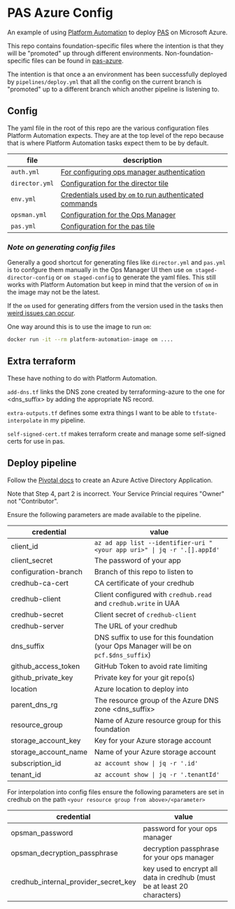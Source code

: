 # PAS Azure Config

An example of using [Platform Automation](https://docs.pivotal.io/platform-automation/v4.2/) to deploy [PAS](https://pivotal.io/platform/pivotal-application-service) on Microsoft Azure.

This repo contains foundation-specific files where the intention is that they will be "promoted" up through different environments. Non-foundation-specific files can be found in [pas-azure](https://github.com/EngineerBetter/pas-azure).

The intention is that once a an environment has been successfully deployed by `pipelines/deploy.yml` that all the config on the current branch is "promoted" up to a different branch which another pipeline is listening to.

## Config

The yaml file in the root of this repo are the various configuration files Platform Automation expects. They are at the top level of the repo because that is where Platform Automation tasks expect them to be by default.

|file|description|
|-|-|
|`auth.yml`|[For configuring ops manager authentication](https://docs.pivotal.io/platform-automation/v4.2/tasks.html#configure-authentication)|
|`director.yml`|[Configuration for the director tile](https://docs.pivotal.io/platform-automation/v4.2/inputs-outputs.html#director-config)|
|`env.yml`|[Credentials used by `om` to run authenticated commands](https://docs.pivotal.io/platform-automation/v4.2/inputs-outputs.html#env)|
|`opsman.yml`|[Configuration for the Ops Manager](https://docs.pivotal.io/platform-automation/v4.2/inputs-outputs.html#azure)|
|`pas.yml`|[Configuration for the pas tile](https://docs.pivotal.io/platform-automation/v4.2/inputs-outputs.html#product-config)|

### _Note on generating config files_

Generally a good shortcut for generating files like `director.yml` and `pas.yml` is to confgure them manually in the Ops Manager UI then use `om staged-director-config` or `om staged-config` to generate the yaml files. This still works with Platform Automation but keep in mind that the version of `om` in the image may not be the latest.

If the `om` used for generating differs from the version used in the tasks then [weird issues can occur](https://github.com/pivotal-cf/om/issues/377).

One way around this is to use the image to run `om`:

```sh
docker run -it --rm platform-automation-image om ....
```

## Extra terraform

These have nothing to do with Platform Automation.

`add-dns.tf` links the DNS zone created by terraforming-azure to the one for <dns_suffix> by adding the appropriate NS record.

`extra-outputs.tf` defines some extra things I want to be able to `tfstate-interpolate` in my pipeline.

`self-signed-cert.tf` makes terraform create and manage some self-signed certs for use in pas.

## Deploy pipeline

Follow the [Pivotal docs](https://docs.pivotal.io/pivotalcf/2-8/om/azure/prepare-env-manual.html) to create an Azure Active Directory Application.

Note that Step 4, part 2 is incorrect. Your Service Princial requires "Owner" not "Contributor".

Ensure the following parameters are made available to the pipeline.

|credential|value|
|-|-|
|client_id|`az ad app list --identifier-uri "<your app uri>" \| jq -r '.[].appId'`|
|client_secret|The password of your app|
|configuration-branch|Branch of this repo to listen to|
|credhub-ca-cert|CA certificate of your credhub|
|credhub-client|Client configured with `credhub.read` and `credhub.write` in UAA|
|credhub-secret|Client secret of `credhub-client`|
|credhub-server|The URL of your credhub|
|dns_suffix|DNS suffix to use for this foundation (your Ops Manager will be on `pcf.$dns_suffix`)|
|github_access_token|GitHub Token to avoid rate limiting|
|github_private_key|Private key for your git repo(s)|
|location|Azure location to deploy into|
|parent_dns_rg|The resource group of the Azure DNS zone <dns_suffix>|
|resource_group|Name of Azure resource group for this foundation|
|storage_account_key|Key for your Azure storage account|
|storage_account_name|Name of your Azure storage account|
|subscription_id|`az account show \| jq -r '.id'`|
|tenant_id|`az account show \| jq -r '.tenantId'`|

For interpolation into config files ensure the following parameters are set in credhub on the path `<your resource group from above>/<parameter>`

|credential|value|
|-|-|
|opsman_password|password for your ops manager|
|opsman_decryption_passphrase|decryption passphrase for your ops manager|
|credhub_internal_provider_secret_key|key used to encrypt all data in credhub (must be at least 20 characters)|

